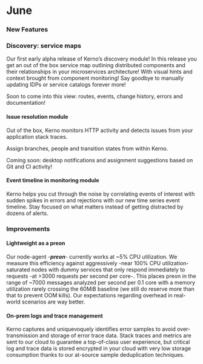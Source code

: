 # June

### New Features

### Discovery: service maps

Our first early alpha release of Kerno’s discovery module! In this release you get an out of the box service map outlining distributed components and their relationships in your microservices architecture! With visual hints and context brought from component monitoring! Say goodbye to manually updating IDPs or service catalogs forever more!

Soon to come into this view: routes, events, change history, errors and documentation!

#### Issue resolution module

Out of the box, Kerno monitors HTTP activity and detects issues from your application stack traces.

Assign branches, people and transition states from within Kerno.

Coming soon: desktop notifications and assignment suggestions based on Git and CI activity!

#### Event timeline in monitoring module

Kerno helps you cut through the noise by correlating events of interest with sudden spikes in errors and rejections with our new time series event timeline. Stay focused on what matters instead of getting distracted by dozens of alerts.

### Improvements

#### Lightweight as a preon

Our node-agent -_**preon**-_ currently works at \~5% CPU utilization. We measure this efficiency against aggressively -near 100% CPU utilization- saturated nodes with dummy services that only respond immediately to requests -at >3000 requests per second per core-. This places preon in the range of \~7000 messages analyzed per second per 0.1 core with a memory utilization rarely crossing the 60MiB baseline (we still do reserve more than that to prevent OOM kills). Our expectations regarding overhead in real-world scenarios are way better.

#### On-prem logs and trace management

Kerno captures and uniquevoquely identifies error samples to avoid over-transmission and storage of error trace data. Stack traces and metrics are sent to our cloud to guarantee a top-of-class user experience, but critical log and trace data is stored encrypted in your cloud with very low storage consumption thanks to our at-source sample deduplication techniques.
